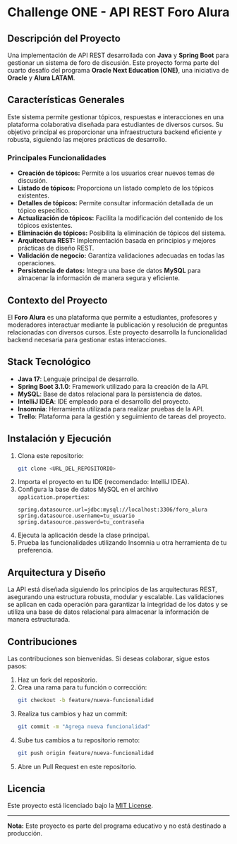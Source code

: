 # Challenge ONE - API REST Foro Alura

## Descripción del Proyecto
Una implementación de API REST desarrollada con **Java** y **Spring Boot** para gestionar un sistema de foro de discusión. Este proyecto forma parte del cuarto desafío del programa **Oracle Next Education (ONE)**, una iniciativa de **Oracle** y **Alura LATAM**.

## Características Generales
Este sistema permite gestionar tópicos, respuestas e interacciones en una plataforma colaborativa diseñada para estudiantes de diversos cursos. Su objetivo principal es proporcionar una infraestructura backend eficiente y robusta, siguiendo las mejores prácticas de desarrollo.

### Principales Funcionalidades
- **Creación de tópicos:** Permite a los usuarios crear nuevos temas de discusión.
- **Listado de tópicos:** Proporciona un listado completo de los tópicos existentes.
- **Detalles de tópicos:** Permite consultar información detallada de un tópico específico.
- **Actualización de tópicos:** Facilita la modificación del contenido de los tópicos existentes.
- **Eliminación de tópicos:** Posibilita la eliminación de tópicos del sistema.
- **Arquitectura REST:** Implementación basada en principios y mejores prácticas de diseño REST.
- **Validación de negocio:** Garantiza validaciones adecuadas en todas las operaciones.
- **Persistencia de datos:** Integra una base de datos **MySQL** para almacenar la información de manera segura y eficiente.

## Contexto del Proyecto
El **Foro Alura** es una plataforma que permite a estudiantes, profesores y moderadores interactuar mediante la publicación y resolución de preguntas relacionadas con diversos cursos. Este proyecto desarrolla la funcionalidad backend necesaria para gestionar estas interacciones.

## Stack Tecnológico
- **Java 17**: Lenguaje principal de desarrollo.
- **Spring Boot 3.1.0**: Framework utilizado para la creación de la API.
- **MySQL**: Base de datos relacional para la persistencia de datos.
- **IntelliJ IDEA**: IDE empleado para el desarrollo del proyecto.
- **Insomnia**: Herramienta utilizada para realizar pruebas de la API.
- **Trello**: Plataforma para la gestión y seguimiento de tareas del proyecto.

## Instalación y Ejecución
1. Clona este repositorio:
   ```bash
   git clone <URL_DEL_REPOSITORIO>
   ```
2. Importa el proyecto en tu IDE (recomendado: IntelliJ IDEA).
3. Configura la base de datos MySQL en el archivo `application.properties`:
   ```properties
   spring.datasource.url=jdbc:mysql://localhost:3306/foro_alura
   spring.datasource.username=tu_usuario
   spring.datasource.password=tu_contraseña
   ```
4. Ejecuta la aplicación desde la clase principal.
5. Prueba las funcionalidades utilizando Insomnia u otra herramienta de tu preferencia.

## Arquitectura y Diseño
La API está diseñada siguiendo los principios de las arquitecturas REST, asegurando una estructura robusta, modular y escalable. Las validaciones se aplican en cada operación para garantizar la integridad de los datos y se utiliza una base de datos relacional para almacenar la información de manera estructurada.

## Contribuciones
Las contribuciones son bienvenidas. Si deseas colaborar, sigue estos pasos:
1. Haz un fork del repositorio.
2. Crea una rama para tu función o corrección:
   ```bash
   git checkout -b feature/nueva-funcionalidad
   ```
3. Realiza tus cambios y haz un commit:
   ```bash
   git commit -m "Agrega nueva funcionalidad"
   ```
4. Sube tus cambios a tu repositorio remoto:
   ```bash
   git push origin feature/nueva-funcionalidad
   ```
5. Abre un Pull Request en este repositorio.

## Licencia
Este proyecto está licenciado bajo la [MIT License](LICENSE).

---
**Nota:** Este proyecto es parte del programa educativo y no está destinado a producción.


